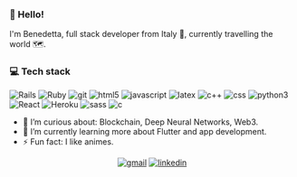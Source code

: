 ### 🌱 Hello!

I'm Benedetta, full stack developer from Italy 🤌, currently travelling the world 🗺️.

### 💻 Tech stack

<p>
  <img alt="Rails" src="https://img.shields.io/badge/Rails-CC0000?logo=Ruby-on-rails&CC0000&style=flat-square" />
  <img alt="Ruby" src="https://img.shields.io/badge/Ruby-CC342D?logo=Ruby&CC0000&style=flat-square" />
  <img alt="git" src="https://img.shields.io/badge/Git-F05032?logo=Git&logoColor=white&style=flat-square" />
  <img alt="html5" src="https://img.shields.io/badge/HTML5-E34F26?logo=HTML5&logoColor=white&style=flat-square" />
  <img alt="javascript" src="https://img.shields.io/badge/Javascript-F7DF1E?logo=Javascript&logoColor=black&style=flat-square" />
  <img alt="latex" src="https://img.shields.io/badge/Latex-008080?logo=Latex&008080&style=flat-square" />
  <img alt="c++" src="https://img.shields.io/badge/C++-00599C?logo=C++&logoColor=white&style=flat-square" />
  <img alt="css" src="https://img.shields.io/badge/CSS3-1572B6?logo=CSS3&1572B6&style=flat-square" />
  <img alt="python3" src="https://img.shields.io/badge/Python3-3776AB?logo=Python&logoColor=white&style=flat-square" />
  <img alt="React" src="https://img.shields.io/badge/React-61DAFB?logo=react&logoColor=black&style=flat-square" />
  <img alt="Heroku" src="https://img.shields.io/badge/Heroku-430098?logo=Heroku&430098&style=flat-square" />
  <img alt="sass" src="https://img.shields.io/badge/Sass-CC6699?logo=Sass&logoColor=white&style=flat-square" />
  <img alt="c" src="https://img.shields.io/badge/C-A8B9CC?logo=C&logoColor=black&style=flat-square" />
</p>



- 🔭 I’m curious about: Blockchain, Deep Neural Networks, Web3.
- 🌱 I’m currently learning more about Flutter and app development.
- ⚡ Fun fact: I like animes.


<p align="center">
  <a href="https://mail.google.com/mail/?view=cm&fs=1&to=benny.castagna@gmail.com"><img alt="gmail" src="https://img.shields.io/badge/Gmail-EA4335?logo=Gmail&logoColor=white&style=flat-square" /></a>
  <a href="https://www.linkedin.com/in/benedettacastagna/"><img alt="linkedin" src="https://img.shields.io/badge/LinkedIn-0A66C2?logo=Linkedin&logoColor=white&style=flat-square" /></a>
</p>
